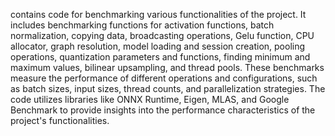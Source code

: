 contains code for benchmarking various functionalities of the project. It includes benchmarking functions for activation functions, batch normalization, copying data, broadcasting operations, Gelu function, CPU allocator, graph resolution, model loading and session creation, pooling operations, quantization parameters and functions, finding minimum and maximum values, bilinear upsampling, and thread pools. These benchmarks measure the performance of different operations and configurations, such as batch sizes, input sizes, thread counts, and parallelization strategies. The code utilizes libraries like ONNX Runtime, Eigen, MLAS, and Google Benchmark to provide insights into the performance characteristics of the project's functionalities.